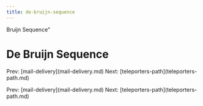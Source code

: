 ```yaml
---
title: de-bruijn-sequence
---
```


Bruijn Sequence\"

# De Bruijn Sequence

Prev: \[mail-delivery](mail-delivery.md) Next:
\[teleporters-path](teleporters-path.md)

Prev: \[mail-delivery](mail-delivery.md) Next:
\[teleporters-path](teleporters-path.md)
